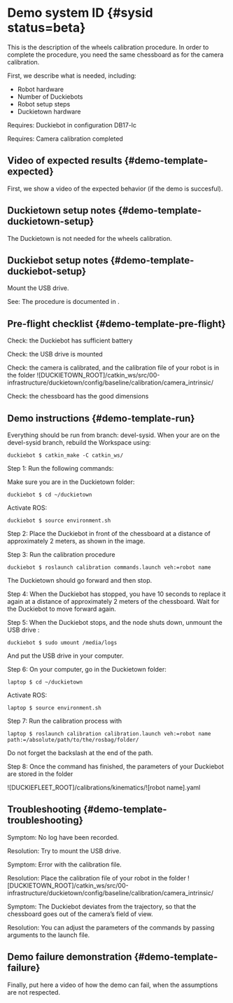 # Demo system ID {#sysid status=beta}

This is the description of the wheels calibration procedure. In order to complete the procedure, you need the same chessboard as for the camera calibration.

First, we describe what is needed, including:

* Robot hardware
* Number of Duckiebots
* Robot setup steps
* Duckietown hardware

<div class='requirements' markdown="1">

Requires: Duckiebot in configuration DB17-lc

Requires: Camera calibration completed

</div>

## Video of expected results {#demo-template-expected}

First, we show a video of the expected behavior (if the demo is succesful).

## Duckietown setup notes {#demo-template-duckietown-setup}

The Duckietown is not needed for the wheels calibration. 


## Duckiebot setup notes {#demo-template-duckiebot-setup}

Mount the USB drive.

See: The procedure is documented in [](#mounting-usb).


## Pre-flight checklist {#demo-template-pre-flight}

Check: the Duckiebot has sufficient battery

Check: the USB drive is mounted 

Check: the camera is calibrated, and the calibration file of your robot is in the folder ![DUCKIETOWN_ROOT]/catkin_ws/src/00-infrastructure/duckietown/config/baseline/calibration/camera_intrinsic/

Check: the chessboard has the good dimensions


## Demo instructions {#demo-template-run}


Everything should be run from branch: devel-sysid. When your are on the devel-sysid branch, rebuild the Workspace  using:

    duckiebot $ catkin_make -C catkin_ws/

Step 1: Run the following commands:

Make sure you are in the Duckietown folder:

    duckiebot $ cd ~/duckietown

Activate ROS:

    duckiebot $ source environment.sh


Step 2: Place the Duckiebot in front of the chessboard at a distance of approximately 2 meters, as shown in the image.

Step 3: Run the calibration procedure

    duckiebot $ roslaunch calibration commands.launch veh:=robot name

The Duckietown should go forward and then stop. 

Step 4: When the Duckiebot has stopped, you have 10 seconds to replace it again at a distance of approximately 2 meters of the chessboard. Wait for the Duckiebot to move forward again.

Step 5: When the Duckiebot stops, and the node shuts down, unmount the USB drive :

    duckiebot $ sudo umount /media/logs

And put the USB drive in your computer. 

Step 6: On your computer, go in the Duckietown folder:

    laptop $ cd ~/duckietown

Activate ROS:

    laptop $ source environment.sh

Step 7: Run the calibration process with 

    laptop $ roslaunch calibration calibration.launch veh:=robot name  path:=/absolute/path/to/the/rosbag/folder/

Do not forget the backslash at the end of the path. 

Step 8: Once the command has finished, the parameters of your Duckiebot are stored in the folder

 ![DUCKIEFLEET_ROOT]/calibrations/kinematics/![robot name].yaml

## Troubleshooting {#demo-template-troubleshooting}

Symptom: No log have been recorded.

Resolution: Try to mount the USB drive.

Symptom: Error with the calibration file. 

Resolution: Place the calibration file of your robot in the folder ![DUCKIETOWN_ROOT]/catkin_ws/src/00-infrastructure/duckietown/config/baseline/calibration/camera_intrinsic/

Symptom: The Duckiebot deviates from the trajectory, so that the chessboard goes out of the camera’s field of view.

Resolution: You can adjust the parameters of the commands by passing arguments to the launch file. 

## Demo failure demonstration {#demo-template-failure}

Finally, put here a video of how the demo can fail, when the assumptions are not respected.

